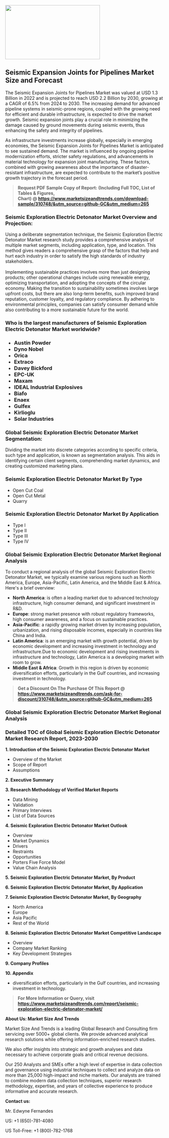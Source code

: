<p><img class="alignnone size-medium wp-image-20088" src="https://ffe5etoiles.com/wp-content/uploads/2024/12/MST1-300x171.png" alt="" width="300" height="171" /></p><h2>Seismic Expansion Joints for Pipelines Market Size and Forecast</h2><p>The Seismic Expansion Joints for Pipelines Market was valued at USD 1.3 Billion in 2022 and is projected to reach USD 2.2 Billion by 2030, growing at a CAGR of 6.5% from 2024 to 2030. The increasing demand for advanced pipeline systems in seismic-prone regions, coupled with the growing need for efficient and durable infrastructure, is expected to drive the market growth. Seismic expansion joints play a crucial role in minimizing the damage caused by ground movements during seismic events, thus enhancing the safety and integrity of pipelines.</p><p>As infrastructure investments increase globally, especially in emerging economies, the Seismic Expansion Joints for Pipelines Market is anticipated to see sustained demand. The market is influenced by ongoing pipeline modernization efforts, stricter safety regulations, and advancements in material technology for expansion joint manufacturing. These factors, combined with growing awareness about the importance of disaster-resistant infrastructure, are expected to contribute to the market’s positive growth trajectory in the forecast period.</p></p><blockquote id="" class=""><strong>Request PDF Sample Copy of Report: (Including Full TOC, List of Tables &amp; Figures, Chart)&nbsp;@&nbsp;<strong><a href="https://www.marketsizeandtrends.com/download-sample/310748/&utm_source=github-GC&utm_medium=265" target="_blank">https://www.marketsizeandtrends.com/download-sample/310748/&utm_source=github-GC&utm_medium=265</a></strong></strong></blockquote><h3 id="" class="">Seismic Exploration Electric Detonator Market&nbsp;Overview and Projection:</h3><p id="" class="">Using a deliberate segmentation technique, the Seismic Exploration Electric Detonator Market research study provides a comprehensive analysis of multiple market segments, including application, type, and location. This method gives readers a comprehensive grasp of the factors that help and hurt each industry in order to satisfy the high standards of industry stakeholders. <br /> <br />Implementing sustainable practices involves more than just designing products; other operational changes include using renewable energy, optimizing transportation, and adopting the concepts of the circular economy. Making the transition to sustainability sometimes involves large upfront costs, but there are also long-term benefits, such improved brand reputation, customer loyalty, and regulatory compliance. By adhering to environmental principles, companies can satisfy consumer demand while also contributing to a more sustainable future for the world.</p><h3 id="" class="">Who is the largest manufacturers of&nbsp;Seismic Exploration Electric Detonator Market worldwide?</h3><h3 class=""><p><ul><li>Austin Powder </li><li> Dyno Nobel </li><li> Orica </li><li> Extraco </li><li> Davey Bickford </li><li> EPC-UK </li><li> Maxam </li><li> IDEAL Industrial Explosives </li><li> Biafo </li><li> Enaex </li><li> Gulfex </li><li> Kirlioglu </li><li> Solar Industries</li></ul></p></h3><h3 id="" class="">Global&nbsp;Seismic Exploration Electric Detonator Market Segmentation:</h3><p id="" class="">Dividing the market into discrete categories according to specific criteria, such type and application, is known as segmentation analysis. This aids in identifying certain client segments, comprehending market dynamics, and creating customized marketing plans.</p><h3 id="" class="">Seismic Exploration Electric Detonator Market&nbsp;By Type</h3><p><p><ul><li>Open Cut Coal</li><li> Open Cut Metal</li><li> Quarry</p></li></ul></p></p><h3 id="" class="">Seismic Exploration Electric Detonator Market&nbsp;By Application</h3><p class=""><p><ul><li>Type I</li><li> Type II</li><li> Type III</li><li> Type IV</li></ul></p></p><h3 id="" class="">Global Seismic Exploration Electric Detonator Market Regional Analysis</h3><p id="" class="">To conduct a regional analysis of the global Seismic Exploration Electric Detonator Market, we typically examine various regions such as North America, Europe, Asia-Pacific, Latin America, and the Middle East &amp; Africa. Here's a brief overview:</p><ul><li><strong>North America</strong>: is often a leading market due to advanced technology infrastructure, high consumer demand, and significant investment in R&amp;D.</li><li><strong>Europe</strong>: strong market presence with robust regulatory frameworks, high consumer awareness, and a focus on sustainable practices.</li><li><strong>Asia-Pacific</strong>: a rapidly growing market driven by increasing population, urbanization, and rising disposable incomes, especially in countries like China and India.</li><li><strong>Latin America</strong>: is an emerging market with growth potential, driven by economic development and increasing investment in technology and infrastructure.Due to economic development and rising investments in infrastructure and technology, Latin America is a developing market with room to grow.</li><li><strong>Middle East &amp; Africa</strong>: Growth in this region is driven by economic diversification efforts, particularly in the Gulf countries, and increasing investment in technology.</li></ul><blockquote id="" class=""><strong>Get a Discount On The Purchase Of This Report @ <strong><a href="https://www.marketsizeandtrends.com/ask-for-discount/310748/&utm_source=github-GC&utm_medium=265" target="_blank">https://www.marketsizeandtrends.com/ask-for-discount/310748/&utm_source=github-GC&utm_medium=265</a></strong></strong></blockquote><h3 id="" class="">Global Seismic Exploration Electric Detonator Market Regional Analysis</h3><h3 id="" class="">Detailed TOC of Global Seismic Exploration Electric Detonator Market Research Report, 2023-2030</h3><p id="" class=""><strong>1. Introduction of the Seismic Exploration Electric Detonator Market</strong></p><ul><li>Overview of the Market</li><li>Scope of Report</li><li>Assumptions</li></ul><p id="" class=""><strong>2. Executive Summary</strong></p><p id="" class=""><strong>3. Research Methodology of Verified Market Reports</strong></p><ul><li>Data Mining</li><li>Validation</li><li>Primary Interviews</li><li>List of Data Sources</li></ul><p id="" class=""><strong>4. Seismic Exploration Electric Detonator Market Outlook</strong></p><ul><li>Overview</li><li>Market Dynamics</li><li>Drivers</li><li>Restraints</li><li>Opportunities</li><li>Porters Five Force Model</li><li>Value Chain Analysis</li></ul><p id="" class=""><strong>5. Seismic Exploration Electric Detonator Market, By Product</strong></p><p id="" class=""><strong>6. Seismic Exploration Electric Detonator Market, By Application</strong></p><p id="" class=""><strong>7. Seismic Exploration Electric Detonator Market, By Geography</strong></p><ul><li>North America</li><li>Europe</li><li>Asia Pacific</li><li>Rest of the World</li></ul><p id="" class=""><strong>8. Seismic Exploration Electric Detonator Market Competitive Landscape</strong></p><ul><li>Overview</li><li>Company Market Ranking</li><li>Key Development Strategies</li></ul><p id="" class=""><strong>9. Company Profiles</strong></p><p id="" class=""><strong>10. Appendix</strong></p><ul><li>diversification efforts, particularly in the Gulf countries, and increasing investment in technology.</li></ul><blockquote id="" class=""><strong>For More Information or Query, visit <strong><strong><a href="https://www.marketsizeandtrends.com/report/seismic-exploration-electric-detonator-market/" target="_blank">https://www.marketsizeandtrends.com/report/seismic-exploration-electric-detonator-market/</a></strong></strong></strong></blockquote><p id="" class=""><strong>About Us: Market Size And Trends</strong></p><p id="" class="">Market Size And Trends is a leading Global Research and Consulting firm servicing over 5000+ global clients. We provide advanced analytical research solutions while offering information-enriched research studies.</p><p id="" class="">We also offer insights into strategic and growth analyses and data necessary to achieve corporate goals and critical revenue decisions.</p><p id="" class="">Our 250 Analysts and SMEs offer a high level of expertise in data collection and governance using industrial techniques to collect and analyze data on more than 25,000 high-impact and niche markets. Our analysts are trained to combine modern data collection techniques, superior research methodology, expertise, and years of collective experience to produce informative and accurate research.</p><p id="" class=""><strong>Contact us:</strong></p><p id="" class="">Mr. Edwyne Fernandes</p><p id="" class="">US: +1 (650)-781-4080</p><p id="" class="">US Toll-Free: +1 (800)-782-1768</p>

